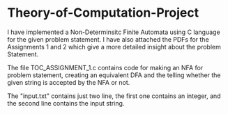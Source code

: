 # Theory-of-Computation-Project

I have implemented a Non-Determinsitc Finite Automata using C language
for the given problem statement. I have also attached the PDFs for the 
Assignments 1 and 2 which give a more detailed insight about the 
problem Statement.

The file TOC_ASSIGNMENT_1.c contains code for making an NFA for problem statement, 
creating an equivalent DFA and the telling whether the given string is accepted by the NFA or not.

The "input.txt" contains just two line, the first one contains an integer, and the second line contains the input string.
